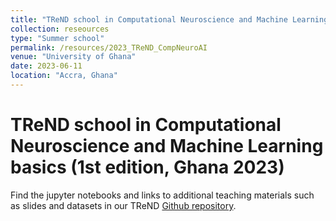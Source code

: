```yaml
---
title: "TReND school in Computational Neuroscience and Machine Learning basics"
collection: reseources
type: "Summer school"
permalink: /resources/2023_TReND_CompNeuroAI
venue: "University of Ghana"
date: 2023-06-11
location: "Accra, Ghana"
---
```


# TReND school in Computational Neuroscience and Machine Learning basics (1st edition, Ghana 2023)
Find the jupyter notebooks and links to additional teaching materials such as slides and datasets in our TReND [Github repository](https://github.com/trendinafrica/Comp_Neuro-ML_course/).
